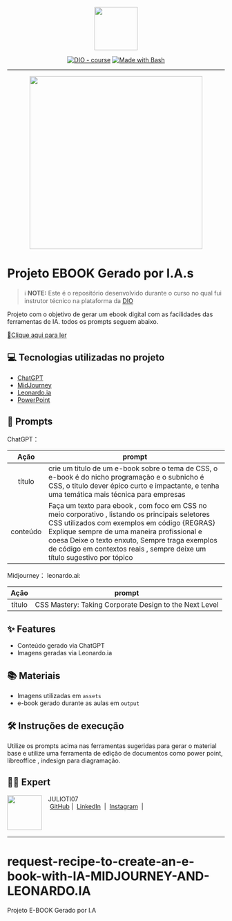 <p align="center">
    <img width="100" src=".github/assets/banner.png">
</p>


<p align="center">
<a href="https://dio.me/"><img src="https://img.shields.io/badge/DIO-Course-28DA77?logo=youtube" alt="DIO - course"></a>
<a href="https://www.gnu.org/software/bash/" title="Go to Bash homepage"><img src="https://img.shields.io/badge/Prompt-Project-blue?logo=gnu-bash&amp;logoColor=white" alt="Made with Bash"></a></p>

-------


<p align="center">
<img 
    src="./assets/cover.png"
    width="400"  
/>
</p>

# Projeto EBOOK Gerado por I.A.s


 > ℹ️ **NOTE:** Este é o repositório desenvolvido durante o curso no qual fui instrutor técnico na plataforma da [DIO](https://dio.me)

Projeto com o objetivo de gerar um ebook digital com as facilidades das ferramentas de IA. todos os prompts
seguem abaixo.

<a href="https://github.com/JULIOTI07/request-recipe-to-create-an-e-book-with-IA-MIDJOURNEY-AND-LEONARDO.IA/blob/main/e-book%20DIO.pdf" title="View PDF now"> 📕Clique aqui para ler</a>

## 💻 Tecnologias utilizadas no projeto

- [ChatGPT](https://chat.openai.com/) 
- [MidJourney](https://www.midjourney.com/app/)
- [Leonardo.ia](https://app.leonardo.ai/ai-generations)
- [PowerPoint](https://www.microsoft.com/en/microsoft-365/powerpoint)

## 🧠 Prompts


ChatGPT：

|   Ação   | prompt                                                                                                                                                                                                                                                                         |
| :------: | ------------------------------------------------------------------------------------------------------------------------------------------------------------------------------------------------------------------------------------------------------------------------------ |
|  título  | crie um titulo de um e-book sobre o tema de CSS, o e-book é do nicho programação e o subnicho é CSS, o titulo dever épico curto e impactante, e tenha uma temática mais técnica para empresas                                                           |
| conteúdo | Faça um texto para ebook , com foco em CSS no meio corporativo , listando os principais seletores CSS utilizados  com exemplos em código {REGRAS} Explique sempre de uma maneira profissional e coesa  Deixe o texto enxuto, Sempre traga exemplos de código em contextos reais , sempre deixe um título sugestivo por tópico  |


Midjourney：
leonardo.ai:

|  Ação  | prompt                                                                                 |
| :----: | -------------------------------------------------------------------------------------- |
| título | CSS Mastery: Taking Corporate Design to the Next Level  |

## ✨ Features

- Conteúdo gerado via ChatGPT
- Imagens geradas via Leonardo.ia

## 📚 Materiais

- Imagens utilizadas em `assets`
- e-book gerado durante as aulas em `output`

## 🛠️ Instruções de execução

Utilize os prompts acima nas ferramentas sugeridas para gerar o material base e utilize uma ferramenta de edição de documentos como power point, libreoffice , indesign para diagramação.

## 👨‍💻 Expert

<p>
    <img 
      align=left 
      margin=10 
      width=80 
      src="https://avatars.githubusercontent.com/u/JULIOTI07"
    />
    <p>&nbsp&nbsp&nbspJULIOTI07<br>
    &nbsp&nbsp&nbsp
    <a href="https://github.com/JULIOTI07">
    GitHub</a>&nbsp;|&nbsp;
    <a href="www.linkedin.com/in/julio-pacheco-ferreira-dev">LinkedIn</a>
&nbsp;|&nbsp;
    <a href="https://www.instagram.com/julioferreiraguitar/">
    Instagram</a>
&nbsp;|&nbsp;</p>
</p>
<br/><br/>
<p>

---


# request-recipe-to-create-an-e-book-with-IA-MIDJOURNEY-AND-LEONARDO.IA
Projeto E-BOOK Gerado por I.A

